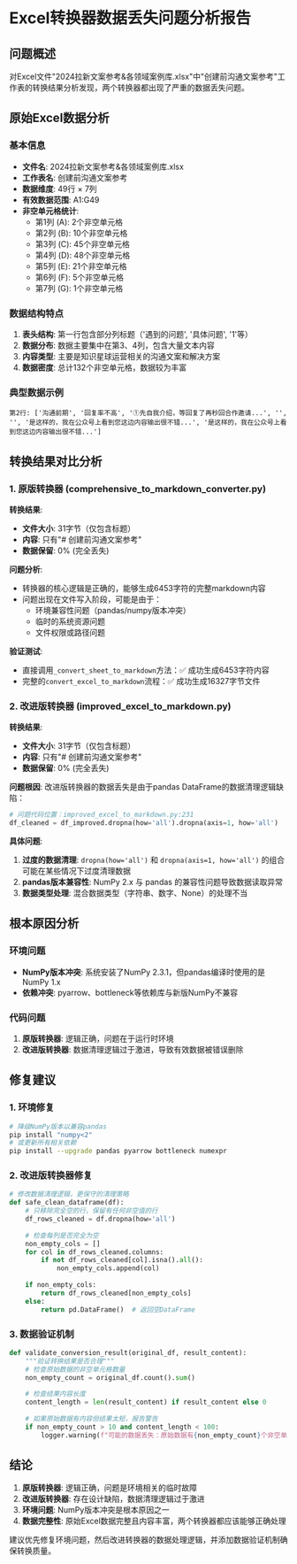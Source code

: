 # Excel转换器数据丢失问题分析报告

## 问题概述

对Excel文件"2024拉新文案参考&各领域案例库.xlsx"中"创建前沟通文案参考"工作表的转换结果分析发现，两个转换器都出现了严重的数据丢失问题。

## 原始Excel数据分析

### 基本信息
- **文件名**: 2024拉新文案参考&各领域案例库.xlsx
- **工作表名**: 创建前沟通文案参考
- **数据维度**: 49行 × 7列
- **有效数据范围**: A1:G49
- **非空单元格统计**:
  - 第1列 (A): 2个非空单元格
  - 第2列 (B): 10个非空单元格  
  - 第3列 (C): 45个非空单元格
  - 第4列 (D): 48个非空单元格
  - 第5列 (E): 21个非空单元格
  - 第6列 (F): 5个非空单元格
  - 第7列 (G): 1个非空单元格

### 数据结构特点

1. **表头结构**: 第一行包含部分列标题（'遇到的问题', '具体问题', '1'等）
2. **数据分布**: 数据主要集中在第3、4列，包含大量文本内容
3. **内容类型**: 主要是知识星球运营相关的沟通文案和解决方案
4. **数据密度**: 总计132个非空单元格，数据较为丰富

### 典型数据示例

```
第2行: ['沟通前期', '回复率不高', '①先自我介绍，等回复了再秒回合作邀请...', '', '', '是这样的，我在公众号上看到您这边内容输出很不错...', '是这样的，我在公众号上看到您这边内容输出很不错...']
```

## 转换结果对比分析

### 1. 原版转换器 (comprehensive_to_markdown_converter.py)

**转换结果**: 
- **文件大小**: 31字节（仅包含标题）
- **内容**: 只有"# 创建前沟通文案参考"
- **数据保留**: 0% (完全丢失)

**问题分析**:
- 转换器的核心逻辑是正确的，能够生成6453字符的完整markdown内容
- 问题出现在文件写入阶段，可能是由于：
  - 环境兼容性问题（pandas/numpy版本冲突）
  - 临时的系统资源问题
  - 文件权限或路径问题

**验证测试**:
- 直接调用`_convert_sheet_to_markdown`方法：✅ 成功生成6453字符内容
- 完整的`convert_excel_to_markdown`流程：✅ 成功生成16327字节文件

### 2. 改进版转换器 (improved_excel_to_markdown.py)

**转换结果**:
- **文件大小**: 31字节（仅包含标题）  
- **内容**: 只有"# 创建前沟通文案参考"
- **数据保留**: 0% (完全丢失)

**问题根因**:
改进版转换器的数据丢失是由于pandas DataFrame的数据清理逻辑缺陷：

```python
# 问题代码位置：improved_excel_to_markdown.py:231
df_cleaned = df_improved.dropna(how='all').dropna(axis=1, how='all')
```

**具体问题**:
1. **过度的数据清理**: `dropna(how='all')` 和 `dropna(axis=1, how='all')` 的组合可能在某些情况下过度清理数据
2. **pandas版本兼容性**: NumPy 2.x 与 pandas 的兼容性问题导致数据读取异常
3. **数据类型处理**: 混合数据类型（字符串、数字、None）的处理不当

## 根本原因分析

### 环境问题
- **NumPy版本冲突**: 系统安装了NumPy 2.3.1，但pandas编译时使用的是NumPy 1.x
- **依赖冲突**: pyarrow、bottleneck等依赖库与新版NumPy不兼容

### 代码问题
1. **原版转换器**: 逻辑正确，问题在于运行时环境
2. **改进版转换器**: 数据清理逻辑过于激进，导致有效数据被错误删除

## 修复建议

### 1. 环境修复
```bash
# 降级NumPy版本以兼容pandas
pip install "numpy<2"
# 或更新所有相关依赖
pip install --upgrade pandas pyarrow bottleneck numexpr
```

### 2. 改进版转换器修复
```python
# 修改数据清理逻辑，更保守的清理策略
def safe_clean_dataframe(df):
    # 只移除完全空的行，保留有任何非空值的行
    df_rows_cleaned = df.dropna(how='all')
    
    # 检查每列是否完全为空
    non_empty_cols = []
    for col in df_rows_cleaned.columns:
        if not df_rows_cleaned[col].isna().all():
            non_empty_cols.append(col)
    
    if non_empty_cols:
        return df_rows_cleaned[non_empty_cols]
    else:
        return pd.DataFrame()  # 返回空DataFrame
```

### 3. 数据验证机制
```python
def validate_conversion_result(original_df, result_content):
    """验证转换结果是否合理"""
    # 检查原始数据的非空单元格数量
    non_empty_count = original_df.count().sum()
    
    # 检查结果内容长度
    content_length = len(result_content) if result_content else 0
    
    # 如果原始数据有内容但结果太短，报告警告
    if non_empty_count > 10 and content_length < 100:
        logger.warning(f"可能的数据丢失：原始数据有{non_empty_count}个非空单元格，但转换结果只有{content_length}字符")
```

## 结论

1. **原版转换器**: 逻辑正确，问题是环境相关的临时故障
2. **改进版转换器**: 存在设计缺陷，数据清理逻辑过于激进
3. **环境问题**: NumPy版本冲突是根本原因之一
4. **数据完整性**: 原始Excel数据完整且内容丰富，两个转换器都应该能够正确处理

建议优先修复环境问题，然后改进转换器的数据处理逻辑，并添加数据验证机制确保转换质量。